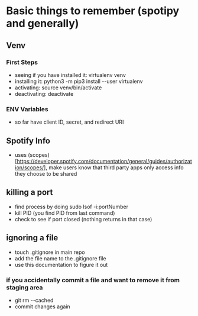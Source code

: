 # Basic things to remember (spotipy and generally)
## Venv
### First Steps
* seeing if you have installed it: virtualenv venv
* installing it: python3 -m pip3 install --user virtualenv
* activating: source venv/bin/activate
* deactivating: deactivate

### ENV Variables
* so far have client ID, secret, and redirect URI

## Spotify Info
* uses (scopes)[https://developer.spotify.com/documentation/general/guides/authorization/scopes/], make users know that third party apps only access info they choose to be shared

## killing a port
* find process by doing sudo lsof -i:portNumber
* kill PID (you find PID from last command)
* check to see if port closed (nothing returns in that case)

## ignoring a file
* touch .gitignore in main repo
* add the file name to the .gitignore file
* use this documentation to figure it out
  
### if you accidentally commit a file and want to remove it from staging area
* git rm --cached <file>
* commit changes again